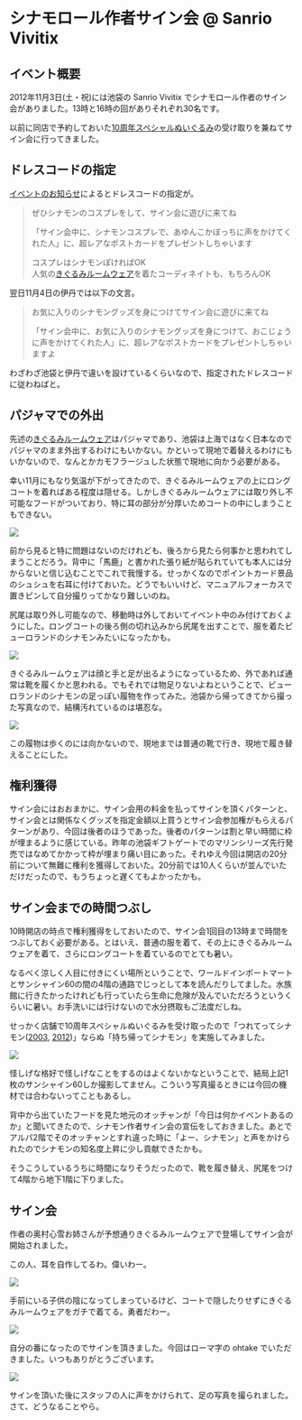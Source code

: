 ﻿シナモロール作者サイン会 @ Sanrio Vivitix
=========================================

イベント概要
------------

2012年11月3日(土・祝)には池袋の Sanrio Vivitix でシナモロール作者のサイン会がありました。13時と16時の回がありそれぞれ30名です。

以前に同店で予約しておいた[10周年スペシャルぬいぐるみ](http://ameblo.jp/cinnamon-staff/entry-11371730157.html)の受け取りを兼ねてサイン会に行ってきました。

ドレスコードの指定
------------------

[イベントのお知らせ](http://ameblo.jp/cinnamon-staff/entry-11387461918.html)によるとドレスコードの指定が。

> ぜひシナモンのコスプレをして、サイン会に遊びに来てね
> 
> 「サイン会中に、シナモンコスプレで、あゆんこかぼっちに声をかけてくれた人」に、超レアなポストカードをプレゼントしちゃいます
> 
> コスプレはシナモンぽければOK  
> 人気の[きぐるみルームウェア](http://www.sanrio.co.jp/goods/201210/cn_dreamy/cn_dreamy.html)を着たコーディネイトも、もちろんOK

翌日11月4日の伊丹では以下の文言。

> お気に入りのシナモングッズを身につけてサイン会に遊びに来てね
> 
> 「サイン会中に、お気に入りのシナモングッズを身につけて、おこじょうに声をかけてくれた人」に、超レアなポストカードをプレゼントしちゃいますよ

わざわざ池袋と伊丹で違いを設けているくらいなので、指定されたドレスコードに従わねばと。

パジャマでの外出
----------------

先述の[きぐるみルームウェア](http://www.sanrio.co.jp/goods/201210/cn_dreamy/cn_dreamy.html)はパジャマであり、池袋は上海ではなく日本なのでパジャマのまま外出するわけにもいかない。かといって現地で着替えるわけにもいかないので、なんとかカモフラージュした状態で現地に向かう必要がある。

幸い11月にもなり気温が下がってきたので、きぐるみルームウェアの上にロングコートを着ればある程度は隠せる。しかしきぐるみルームウェアには取り外し不可能なフードがついており、特に耳の部分が分厚いためコートの中にしまうこともできない。

[![](https://lh4.googleusercontent.com/-BTKtFBcbDTk/UJTY0pTV9oI/AAAAAAAAED0/Hj7_xyEs_g8/s480/5D3B3004%2520%25281440x960%2529.jpg)](https://picasaweb.google.com/lh/photo/KveAQZ-1y1Omm8d69YWMYtMTjNZETYmyPJy0liipFm0?feat=embedwebsite)

前から見ると特に問題はないのだけれども、後ろから見たら何事かと思われてしまうことだろう。背中に「馬鹿」と書かれた張り紙が貼られていても本人には分からないと信じ込むことでこれで我慢する。せっかくなのでポイントカード景品のシュシュを右耳に付けておいた。どうでもいいけど、マニュアルフォーカスで置きピンして自分撮りってかなり難しいのね。

尻尾は取り外し可能なので、移動時は外しておいてイベント中のみ付けておくようにした。ロングコートの後ろ側の切れ込みから尻尾を出すことで、服を着たピューロランドのシナモンみたいになったかも。

[![](https://lh3.googleusercontent.com/-omv5vByfynQ/UJTY1RqlG6I/AAAAAAAAEEI/8i9lbdENX8s/s480/5D3B3026%2520%25281440x960%2529.jpg)](https://picasaweb.google.com/lh/photo/5dx3tM3hVsTQhYWDtGoTEtMTjNZETYmyPJy0liipFm0?feat=embedwebsite)

きぐるみルームウェアは顔と手と足が出るようになっているため、外であれば通常は靴を履くかと思われる。でもそれでは物足りないよねということで、ピューロランドのシナモンの足っぽい履物を作ってみた。池袋から帰ってきてから撮った写真なので、結構汚れているのは堪忍な。

[![](https://lh6.googleusercontent.com/-gQOPqse-BUk/UJTY0gdfDwI/AAAAAAAAED4/6e5w5SEybUU/s480/5D3B2994%2520%25281440x960%2529.jpg)](https://picasaweb.google.com/lh/photo/bDZRDEZrVdH5vXWcwGzSMNMTjNZETYmyPJy0liipFm0?feat=embedwebsite)

この履物は歩くのには向かないので、現地までは普通の靴で行き、現地で履き替えることにした。

権利獲得
--------

サイン会にはおおまかに、サイン会用の料金を払ってサインを頂くパターンと、サイン会とは関係なくグッズを指定金額以上買うとサイン会参加権がもらえるパターンがあり、今回は後者のほうであった。後者のパターンは割と早い時間に枠が埋まるように感じている。昨年の池袋ギフトゲートでのマリンシリーズ先行発売ではなめてかかって枠が埋まり痛い目にあった。それゆえ今回は開店の20分前について無難に権利を獲得しておいた。20分前では10人くらいが並んでいただけだったので、もうちょっと遅くてもよかったかも。

サイン会までの時間つぶし
------------------------

10時開店の時点で権利獲得をしておいたので、サイン会1回目の13時まで時間をつぶしておく必要がある。とはいえ、普通の服を着て、その上にきぐるみルームウェアを着て、さらにロングコートを着ているのでとても暑い。

なるべく涼しく人目に付きにくい場所ということで、ワールドインポートマートとサンシャイン60の間の4階の通路でじっとして本を読んだりしてました。水族館に行きたかったけれども行っていたら生命に危険が及んでいただろうというくらいに暑い。お手洗いには行けないので水分摂取もご法度だしね。

せっかく店舗で10周年スペシャルぬいぐるみを受け取ったので「つれてってシナモン([2003](http://www.sanrio.co.jp/corporate/release/detail/270), [2012](http://www.sanrio.co.jp/corporate/release/detail/413))」ならぬ「持ち帰ってシナモン」を実施してみました。

[![](https://lh4.googleusercontent.com/-XB3rFxs0dRQ/UJTYxx6I4vI/AAAAAAAAEEg/9U4Bkzl_slw/s480/5D3B2969%2520%2528960x1440%2529.jpg)](https://picasaweb.google.com/lh/photo/sykro-l86NqCTz0v_KwM_NMTjNZETYmyPJy0liipFm0?feat=embedwebsite)

怪しげな格好で怪しげなことをするのはよくないかなということで、結局上記1枚のサンシャイン60しか撮影してません。こういう写真撮るときには今回の機材では合わないってこともあるし。

背中から出ていたフードを見た地元のオッチャンが「今日は何かイベントあるのか」と聞いてきたので、シナモン作者サイン会の宣伝をしておきました。あとでアルパ2階でそのオッチャンとすれ違った時に「よー、シナモン」と声をかけられたのでシナモンの知名度上昇に少し貢献できたかも。

そうこうしているうちに時間になりそうだったので、靴を履き替え、尻尾をつけて4階から地下1階に下りました。

サイン会
--------

作者の奥村心雪お姉さんが予想通りきぐるみルームウェアで登場してサイン会が開始されました。

この人、耳を自作してるわ。偉いわー。

[![](https://lh5.googleusercontent.com/-CEOyLt4gNUo/UJTYx8xx3OI/AAAAAAAAEEg/ugGC9UHgSC0/s480/5D3B2970%2520%25281440x960%2529.jpg)](https://picasaweb.google.com/lh/photo/aPLkO-t6ubSs__3Xa4bSatMTjNZETYmyPJy0liipFm0?feat=embedwebsite)

手前にいる子供の陰になってしまっているけど、コートで隠したりせずにきぐるみルームウェアをガチで着てる。勇者だわー。

[![](https://lh3.googleusercontent.com/-nY6l0wnODNk/UJTYyj3UMQI/AAAAAAAAEEg/yyEj_ceYM1Y/s480/5D3B2978%2520%25281440x960%2529.jpg)](https://picasaweb.google.com/lh/photo/nS_Wva1s5GG5x4YNu-4ydtMTjNZETYmyPJy0liipFm0?feat=embedwebsite)

自分の番になったのでサインを頂きました。今回はローマ字の ohtake でいただきました。いつもありがとうございます。

[![](https://lh4.googleusercontent.com/-5KoK0DFtAfM/UJTYz51A7gI/AAAAAAAAEEg/NeQVOh-0h-s/s480/5D3B2987%2520%2528960x1440%2529.jpg)](https://picasaweb.google.com/lh/photo/TpbW3Twgt4Nemwd8tOxrn9MTjNZETYmyPJy0liipFm0?feat=embedwebsite)

サインを頂いた後にスタッフの人に声をかけられて、足の写真を撮られました。さて、どうなることやら。

